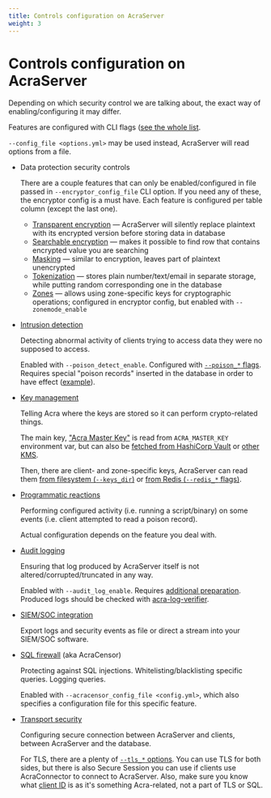 ```yaml
---
title: Controls configuration on AcraServer
weight: 3
---
```


# Controls configuration on AcraServer

Depending on which security control we are talking about, the exact way of enabling/configuring it may differ.

Features are configured with CLI flags ([see the whole list](/acra/configuring-maintaining/general-configuration/acra-server/#command-line-flags).


`--config_file <options.yml>` may be used instead, AcraServer will read options from a file.

* Data protection security controls

  There are a couple features that can only be enabled/configured in file passed in `--encryptor_config_file` CLI option.
  If you need any of these, the encryptor config is a must have.
  Each feature is configured per table column (except the last one).

  * [Transparent encryption](/acra/security-controls/encryption/) —
    AcraServer will silently replace plaintext with its encrypted version before storing data in database
  * [Searchable encryption](/acra/security-controls/searchable-encryption/) —
    makes it possible to find row that contains encrypted value you are searching
  * [Masking](/acra/security-controls/masking/) —
    similar to encryption, leaves part of plaintext unencrypted
  * [Tokenization](/acra/security-controls/tokenization/) —
    stores plain number/text/email in separate storage, while putting random corresponding one in the database
  * [Zones](/acra/security-controls/zones) —
    allows using zone-specific keys for cryptographic operations;
    configured in encryptor config, but enabled with `--zonemode_enable`

* [Intrusion detection](/acra/security-controls/intrusion-detection/)

  Detecting abnormal activity of clients trying to access data they were no supposed to access.

  Enabled with `--poison_detect_enable`.
  Configured with [`--poison_*` flags](/acra/security-controls/intrusion-detection/#command-line-flags).
  Requires special "poison records" inserted in the database in order to have effect
  ([example](/acra/security-controls/intrusion-detection/#usage-example)).

* [Key management](/acra/security-controls/key-management/)

  Telling Acra where the keys are stored so it can perform crypto-related things.

  The main key, ["Acra Master Key"](/acra/security-controls/key-management/operations/generation/#master-keys)
  is read from `ACRA_MASTER_KEY` environment var, but can also be
  [fetched from HashiCorp Vault](/acra/configuring-maintaining/general-configuration/acra-server/#hashicorp-vault) or [other KMS](/acra/configuring-maintaining/key-storing/kms-integration/).

  Then, there are client- and zone-specific keys, AcraServer can read them
  [from filesystem (`--keys_dir`)](/acra/configuring-maintaining/general-configuration/acra-server/#keystore) or
  [from Redis (`--redis_*` flags)](/acra/configuring-maintaining/general-configuration/acra-server/#command-line-flags).

* [Programmatic reactions](/acra/security-controls/security-logging-and-events/programmatic-reactions/)

  Performing configured activity (i.e. running a script/binary)
  on some events (i.e. client attempted to read a poison record).

  Actual configuration depends on the feature you deal with.

* [Audit logging](/acra/security-controls/security-logging-and-events/audit-logging/)

  Ensuring that log produced by AcraServer itself is not altered/corrupted/truncated in any way.

  Enabled with `--audit_log_enable`. Requires
  [additional preparation](/acra/security-controls/security-logging-and-events/audit-logging/#how-setup-secure-logging).
  Produced logs should be checked with
  [acra-log-verifier](/acra/configuring-maintaining/general-configuration/acra-log-verifier/).

* [SIEM/SOC integration](/acra/security-controls/security-logging-and-events/siem-soc-integration/)

  Export logs and security events as file or direct a stream into your SIEM/SOC software.

* [SQL firewall](/acra/security-controls/sql-firewall/) (aka AcraCensor)

  Protecting against SQL injections. Whitelisting/blacklisting specific queries. Logging queries.

  Enabled with `--acracensor_config_file <config.yml>`, which also specifies a configuration file for this specific feature.

* [Transport security](/acra/security-controls/transport-security/)

  Configuring secure connection between AcraServer and clients, between AcraServer and the database.

  For TLS, there are a plenty of
  [`--tls_*` options](/acra/configuring-maintaining/general-configuration/acra-server/#tls).
  You can use TLS for both sides, but there is also Secure Session you can use if clients
  use AcraConnector to connect to AcraServer.
  Also, make sure you know what [client ID](/acra/guides/integrating-acra-server-into-infrastructure/client_id/)
  is as it's something Acra-related, not a part of TLS or SQL.
